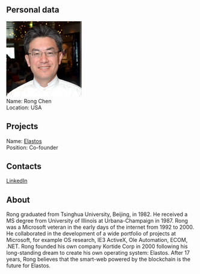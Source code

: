 ## Personal data
![rong chen photo](photo/rong_chen.jpg)  
Name:   Rong Chen  
Location: USA  
## Projects 
Name: [Elastos](../projects/elastos.md)  
Position: Co-founder   
## Contacts
[LinkedIn](https://www.linkedin.com/in/rong-chen-5071a6135/)    
## About
Rong graduated from Tsinghua University, Beijing, in 1982. He received a MS degree from University of Illinois at Urbana-Champaign in 1987. Rong was a Microsoft veteran in the early days of the internet from 1992 to 2000. He collaborated in the development of a wide portfolio of projects at Microsoft, for example OS research, IE3 ActiveX, Ole Automation, ECOM, .NET. Rong founded his own company Kortide Corp in 2000 following his long-standing dream to create his own operating system: Elastos. After 17 years, Rong believes that the smart-web powered by the blockchain is the future for Elastos.
